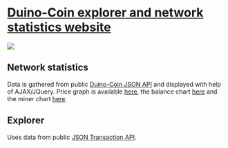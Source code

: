 # [Duino-Coin explorer and network statistics website](https://revoxhere.github.io/duco-statistics/statistics)
<img align="center" src="https://github.com/revoxhere/duco-statistics/blob/master/image.png?raw=true">

## Network statistics
Data is gathered from public [Duino-Coin JSON API](https://raw.githubusercontent.com/revoxhere/duco-statistics/master/api.json) and displayed with help of AJAX/JQuery. Price graph is available [here](https://server.duinocoin.com/prices.png), the balance chart [here](https://server.duinocoin.com/balancechart.png) and the miner chart [here](https://server.duinocoin.com/minerchart.png).

## Explorer
Uses data from public [JSON Transaction API](https://server.duinocoin.com/transactions.json).
